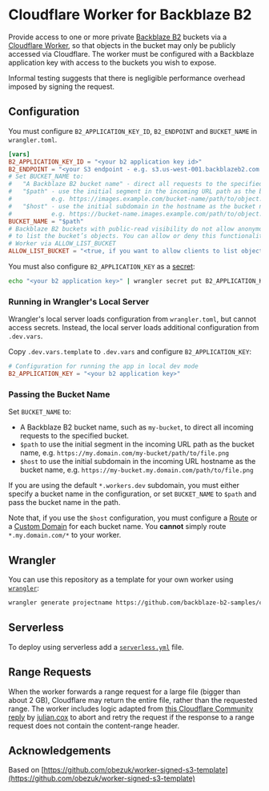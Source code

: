 # Cloudflare Worker for Backblaze B2

Provide access to one or more private [Backblaze B2](https://www.backblaze.com/b2/cloud-storage.html) buckets via a [Cloudflare Worker](https://developers.cloudflare.com/workers/), so that objects in the bucket may only be publicly accessed via Cloudflare. The worker must be configured with a Backblaze application key with access to the buckets you wish to expose.

Informal testing suggests that there is negligible performance overhead imposed by signing the request.

## Configuration

You must configure `B2_APPLICATION_KEY_ID`, `B2_ENDPOINT` and `BUCKET_NAME` in `wrangler.toml`.

```toml
[vars]
B2_APPLICATION_KEY_ID = "<your b2 application key id>"
B2_ENDPOINT = "<your S3 endpoint - e.g. s3.us-west-001.backblazeb2.com >"
# Set BUCKET_NAME to:
#   "A Backblaze B2 bucket name" - direct all requests to the specified bucket
#   "$path" - use the initial segment in the incoming URL path as the bucket name
#           e.g. https://images.example.com/bucket-name/path/to/object.png
#   "$host" - use the initial subdomain in the hostname as the bucket name
#           e.g. https://bucket-name.images.example.com/path/to/object.png
BUCKET_NAME = "$path"
# Backblaze B2 buckets with public-read visibility do not allow anonymous clients
# to list the bucket’s objects. You can allow or deny this functionality in the
# Worker via ALLOW_LIST_BUCKET
ALLOW_LIST_BUCKET = "<true, if you want to allow clients to list objects, otherwise false>"
```

You must also configure `B2_APPLICATION_KEY` as a [secret](https://blog.cloudflare.com/workers-secrets-environment/):

```bash
echo "<your b2 application key>" | wrangler secret put B2_APPLICATION_KEY
```

### Running in Wrangler's Local Server

Wrangler's local server loads configuration from `wrangler.toml`, but cannot access secrets. Instead, the local server
loads additional configuration from `.dev.vars`.

Copy `.dev.vars.template` to `.dev.vars` and configure `B2_APPLICATION_KEY`:

````toml
# Configuration for running the app in local dev mode
B2_APPLICATION_KEY = "<your b2 application key>"
````

### Passing the Bucket Name

Set `BUCKET_NAME` to:

* A Backblaze B2 bucket name, such as `my-bucket`, to direct all incoming requests to the specified bucket.
* `$path` to use the initial segment in the incoming URL path as the bucket name, e.g. `https://my.domain.com/my-bucket/path/to/file.png`
* `$host` to use the initial subdomain in the incoming URL hostname as the bucket name, e.g. `https://my-bucket.my.domain.com/path/to/file.png`

If you are using the default `*.workers.dev` subdomain, you must either specify a bucket name in the configuration, or set `BUCKET_NAME` to `$path` and pass the bucket name in the path.

Note that, if you use the `$host` configuration, you must configure a [Route](https://developers.cloudflare.com/workers/platform/triggers/routes) or a [Custom Domain](https://developers.cloudflare.com/workers/platform/triggers/custom-domains/) for each bucket name. You **cannot** simply route `*.my.domain.com/*` to your worker. 

## Wrangler

You can use this repository as a template for your own worker using [`wrangler`](https://github.com/cloudflare/wrangler):

```bash
wrangler generate projectname https://github.com/backblaze-b2-samples/cloudflare-b2
```

## Serverless

To deploy using serverless add a [`serverless.yml`](https://serverless.com/framework/docs/providers/cloudflare/) file.

## Range Requests

When the worker forwards a range request for a large file (bigger than about 2 GB), Cloudflare may return
the entire file, rather than the requested range. The worker includes logic adapted from
[this Cloudflare Community reply](https://community.cloudflare.com/t/cloudflare-worker-fetch-ignores-byte-request-range-on-initial-request/395047/4)
by [julian.cox](https://community.cloudflare.com/u/julian.cox) to abort and retry the request if the response to a 
range request does not contain the content-range header. 

## Acknowledgements

Based on [https://github.com/obezuk/worker-signed-s3-template](https://github.com/obezuk/worker-signed-s3-template)
